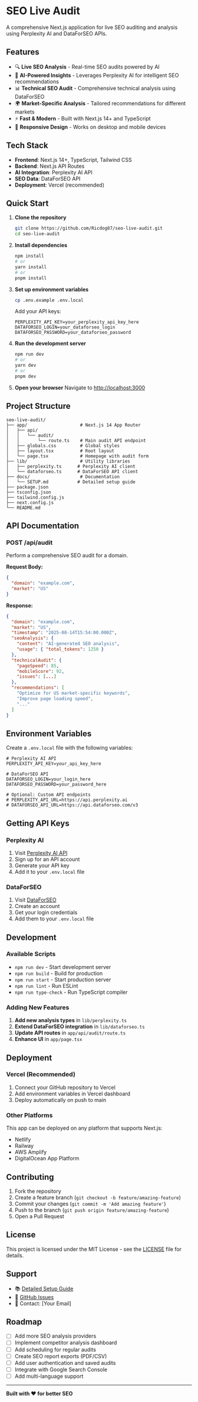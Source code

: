# SEO Live Audit

A comprehensive Next.js application for live SEO auditing and analysis using Perplexity AI and DataForSEO APIs.

## Features

- 🔍 **Live SEO Analysis** - Real-time SEO audits powered by AI
- 🤖 **AI-Powered Insights** - Leverages Perplexity AI for intelligent SEO recommendations
- 📊 **Technical SEO Audit** - Comprehensive technical analysis using DataForSEO
- 🌍 **Market-Specific Analysis** - Tailored recommendations for different markets
- ⚡ **Fast & Modern** - Built with Next.js 14+ and TypeScript
- 📱 **Responsive Design** - Works on desktop and mobile devices

## Tech Stack

- **Frontend**: Next.js 14+, TypeScript, Tailwind CSS
- **Backend**: Next.js API Routes
- **AI Integration**: Perplexity AI API
- **SEO Data**: DataForSEO API
- **Deployment**: Vercel (recommended)

## Quick Start

1. **Clone the repository**
   ```bash
   git clone https://github.com/Ricdog87/seo-live-audit.git
   cd seo-live-audit
   ```

2. **Install dependencies**
   ```bash
   npm install
   # or
   yarn install
   # or
   pnpm install
   ```

3. **Set up environment variables**
   ```bash
   cp .env.example .env.local
   ```
   
   Add your API keys:
   ```env
   PERPLEXITY_API_KEY=your_perplexity_api_key_here
   DATAFORSEO_LOGIN=your_dataforseo_login
   DATAFORSEO_PASSWORD=your_dataforseo_password
   ```

4. **Run the development server**
   ```bash
   npm run dev
   # or
   yarn dev
   # or
   pnpm dev
   ```

5. **Open your browser**
   Navigate to [http://localhost:3000](http://localhost:3000)

## Project Structure

```
seo-live-audit/
├── app/                    # Next.js 14 App Router
│   ├── api/
│   │   └── audit/
│   │       └── route.ts    # Main audit API endpoint
│   ├── globals.css         # Global styles
│   ├── layout.tsx          # Root layout
│   └── page.tsx            # Homepage with audit form
├── lib/                    # Utility libraries
│   ├── perplexity.ts      # Perplexity AI client
│   └── dataforseo.ts      # DataForSEO API client
├── docs/                   # Documentation
│   └── SETUP.md           # Detailed setup guide
├── package.json
├── tsconfig.json
├── tailwind.config.js
├── next.config.js
└── README.md
```

## API Documentation

### POST /api/audit

Perform a comprehensive SEO audit for a domain.

**Request Body:**
```json
{
  "domain": "example.com",
  "market": "US"
}
```

**Response:**
```json
{
  "domain": "example.com",
  "market": "US",
  "timestamp": "2025-08-14T15:54:00.000Z",
  "seoAnalysis": {
    "content": "AI-generated SEO analysis",
    "usage": { "total_tokens": 1250 }
  },
  "technicalAudit": {
    "pageSpeed": 85,
    "mobileScore": 92,
    "issues": [...]
  },
  "recommendations": [
    "Optimize for US market-specific keywords",
    "Improve page loading speed",
    "..."
  ]
}
```

## Environment Variables

Create a `.env.local` file with the following variables:

```env
# Perplexity AI API
PERPLEXITY_API_KEY=your_api_key_here

# DataForSEO API
DATAFORSEO_LOGIN=your_login_here
DATAFORSEO_PASSWORD=your_password_here

# Optional: Custom API endpoints
# PERPLEXITY_API_URL=https://api.perplexity.ai
# DATAFORSEO_API_URL=https://api.dataforseo.com/v3
```

## Getting API Keys

### Perplexity AI
1. Visit [Perplexity AI API](https://www.perplexity.ai/)
2. Sign up for an API account
3. Generate your API key
4. Add it to your `.env.local` file

### DataForSEO
1. Visit [DataForSEO](https://dataforseo.com/)
2. Create an account
3. Get your login credentials
4. Add them to your `.env.local` file

## Development

### Available Scripts

- `npm run dev` - Start development server
- `npm run build` - Build for production
- `npm run start` - Start production server
- `npm run lint` - Run ESLint
- `npm run type-check` - Run TypeScript compiler

### Adding New Features

1. **Add new analysis types** in `lib/perplexity.ts`
2. **Extend DataForSEO integration** in `lib/dataforseo.ts`
3. **Update API routes** in `app/api/audit/route.ts`
4. **Enhance UI** in `app/page.tsx`

## Deployment

### Vercel (Recommended)

1. Connect your GitHub repository to Vercel
2. Add environment variables in Vercel dashboard
3. Deploy automatically on push to main

### Other Platforms

This app can be deployed on any platform that supports Next.js:
- Netlify
- Railway
- AWS Amplify
- DigitalOcean App Platform

## Contributing

1. Fork the repository
2. Create a feature branch (`git checkout -b feature/amazing-feature`)
3. Commit your changes (`git commit -m 'Add amazing feature'`)
4. Push to the branch (`git push origin feature/amazing-feature`)
5. Open a Pull Request

## License

This project is licensed under the MIT License - see the [LICENSE](LICENSE) file for details.

## Support

- 📚 [Detailed Setup Guide](docs/SETUP.md)
- 💬 [GitHub Issues](https://github.com/Ricdog87/seo-live-audit/issues)
- 📧 Contact: [Your Email]

## Roadmap

- [ ] Add more SEO analysis providers
- [ ] Implement competitor analysis dashboard
- [ ] Add scheduling for regular audits
- [ ] Create SEO report exports (PDF/CSV)
- [ ] Add user authentication and saved audits
- [ ] Integrate with Google Search Console
- [ ] Add multi-language support

---

**Built with ❤️ for better SEO**
